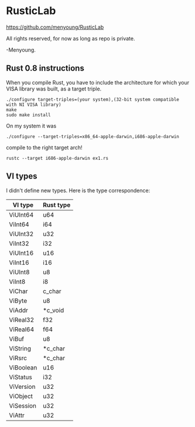RusticLab
=========

https://github.com/menyoung/RusticLab

All rights reserved, for now as long as repo is private.

-Menyoung.

Rust 0.8 instructions
---------------------
When you compile Rust, you have to include the architecture for which your VISA library was built, as a target triple.

```
./configure target-triples=(your system),(32-bit system compatible with NI VISA library)
make
sudo make install
```

On my system it was
```
./configure --target-triples=x86_64-apple-darwin,i686-apple-darwin
```

compile to the right target arch!
```
rustc --target i686-apple-darwin ex1.rs
```

VI types
--------
I didn't define new types. Here is the type correspondence:

|VI type	|Rust type	|
|-----------|-----------|
|ViUInt64	|u64		|
|ViInt64	|i64		|
|ViUInt32	|u32		|
|ViInt32	|i32		|
|ViUInt16	|u16		|
|ViInt16	|i16		|
|ViUInt8	|u8			|
|ViInt8		|i8			|
|ViChar		|c_char		|
|ViByte		|u8			|
|ViAddr		|*c_void	|
|ViReal32	|f32		|
|ViReal64	|f64		|
|ViBuf		|u8			|
|ViString	|*c_char	|
|ViRsrc		|*c_char	|
|ViBoolean	|u16		|
|ViStatus	|i32		|
|ViVersion	|u32		|
|ViObject	|u32		|
|ViSession	|u32		|
|ViAttr		|u32		|
